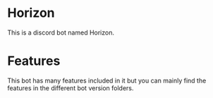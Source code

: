 # Horizon
This is a discord bot named Horizon.

# Features
This bot has many features included in it but you can mainly find the features in the different bot version folders.
